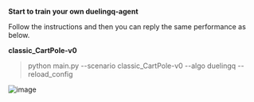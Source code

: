 **Start to train your own duelingq-agent**

Follow the instructions and then you can reply the same performance as below.

**classic_CartPole-v0**

>python main.py --scenario classic_CartPole-v0 --algo duelingq --reload_config

![image](https://github.com/jidiai/ai_lib/raw/master/examples/assets/dqn_cartpole.png)

[comment]: <> (**classic_MountainCar-v0**)

[comment]: <> (>python main.py --scenario classic_MountainCar-v0 --algo duelingq --reload_config)

[comment]: <> (![image]&#40;https://github.com/jidiai/ai_lib/raw/master/examples/assets/dqn_mountaincar.png&#41;)